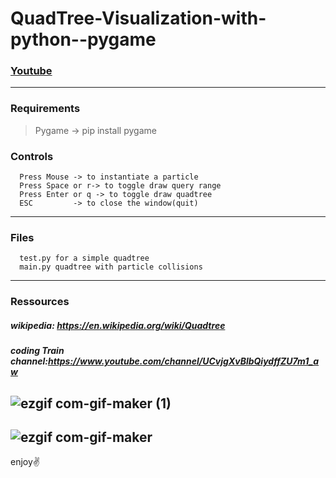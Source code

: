 # QuadTree-Visualization-with-python--pygame

### [Youtube](https://www.youtube.com/c/Auctux)

--- 
### Requirements
>Pygame -> pip install pygame

### Controls
      Press Mouse -> to instantiate a particle
      Press Space or r-> to toggle draw query range
      Press Enter or q -> to toggle draw quadtree
      ESC         -> to close the window(quit) 
---
### Files
      test.py for a simple quadtree
      main.py quadtree with particle collisions
---
### Ressources
   ##### wikipedia: https://en.wikipedia.org/wiki/Quadtree
   ##### coding Train channel:https://www.youtube.com/channel/UCvjgXvBlbQiydffZU7m1_aw 
![ezgif com-gif-maker (1)](https://user-images.githubusercontent.com/48150537/128624779-87958fdc-9758-4fc1-9d10-73587c5e603b.gif)
---
![ezgif com-gif-maker](https://user-images.githubusercontent.com/48150537/128624294-0841615c-e72e-476c-b810-e012da5f4512.gif)
---

enjoy✌️
